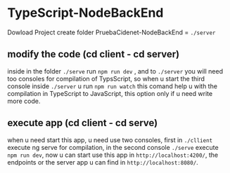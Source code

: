 # TypeScript-NodeBackEnd

Dowload Project 
create folder PruebaCidenet-NodeBackEnd = `./server`

 ## modify the code (cd client - cd server)
inside in the folder `./serve` run `npm run dev` , and to `./server` you will need too consoles for compilation of TypsScript, so when u start the third console inside `./server` u run `npm run watch` this comand help u with the compilation in TypeScript to JavaScript, this option only if u need write more code.
 
 ## execute app (cd client - cd serve)
 when u need start this app, u need use two consoles, first in `./cllient` execute ng serve for compilation, in the second console `./serve` execute `npm run dev`, now u can start use this app in `http://localhost:4200/`, the endpoints or the server app u can find in `http://localhost:8080/`.
 

